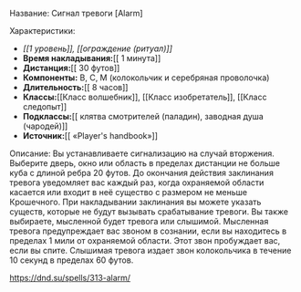 Название: Сигнал тревоги \[Alarm] 

Характеристики:
- *[[1 уровень]], [[ограждение (ритуал)]]*
- **Время накладывания:**[[ 1 минута]]
- **Дистанция:**[[ 30 футов]]
- **Компоненты:** В, С, М (колокольчик и серебряная проволочка)
- **Длительность:**[[ 8 часов]]
- **Классы:**[[Класс  волшебник]], [[Класс изобретатель]], [[Класс следопыт]]
- **Подклассы:**[[ клятва смотрителей (паладин), заводная душа (чародей)]]
- **Источник:**[[ «Player's handbook»]]

Описание:
Вы устанавливаете сигнализацию на случай вторжения. Выберите дверь, окно или область в пределах дистанции не больше куба с длиной ребра 20 футов. До окончания действия заклинания тревога уведомляет вас каждый раз, когда охраняемой области касается или входит в неё существо с размером не меньше Крошечного. При накладывании заклинания вы можете указать существ, которые не будут вызывать срабатывание тревоги. Вы также выбираете, мысленной будет тревога или слышимой.
Мысленная тревога предупреждает вас звоном в сознании, если вы находитесь в пределах 1 мили от охраняемой области. Этот звон пробуждает вас, если вы спите.
Слышимая тревога издает звон колокольчика в течение 10 секунд в пределах 60 футов.

https://dnd.su/spells/313-alarm/